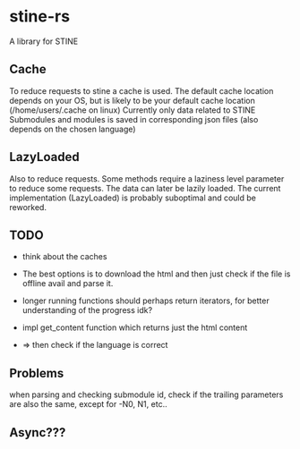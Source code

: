 # stine-rs
A library for STINE

## Cache 
To reduce requests to stine a cache is used.
The default cache location depends on your OS, but is likely to be your default cache location (/home/users/.cache on linux)
Currently only data related to STINE Submodules and modules is saved in corresponding json files (also depends on the chosen language)

## LazyLoaded
Also to reduce requests. Some methods require a laziness level parameter to reduce some requests. The data can later be lazily loaded.
The current implementation (LazyLoaded) is probably suboptimal and could be reworked.


## TODO
- think about the caches
- The best options is to download the html and then just check if the file is offline avail and parse it.

- longer running functions should perhaps return iterators, for better understanding of the progress idk?

- impl get_content function which returns just the html content
- => then check if the language is correct

## Problems
when parsing and checking submodule id, check if the trailing parameters are also the same, except for -N0, N1, etc..


## Async???